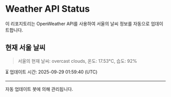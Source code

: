 
# Weather API Status

이 리포지토리는 OpenWeather API를 사용하여 서울의 날씨 정보를 자동으로 업데이트합니다.

## 현재 서울 날씨
> 서울의 현재 날씨: overcast clouds, 온도: 17.53°C, 습도: 92%

⏳ 업데이트 시간: 2025-09-29 01:59:40 (UTC)

---
자동 업데이트 봇에 의해 관리됩니다.

